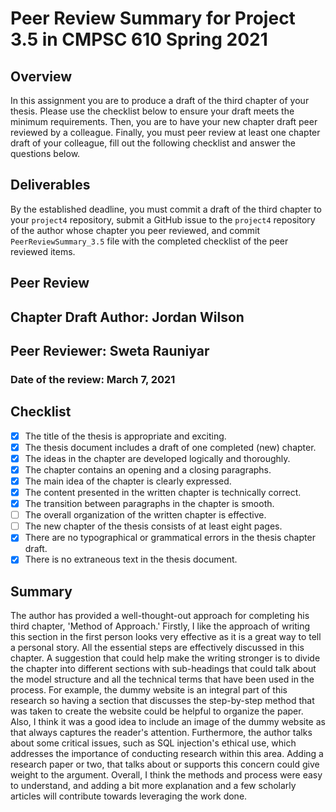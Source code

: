 # Peer Review Summary for Project 3.5 in CMPSC 610 Spring 2021

## Overview

In this assignment you are to produce a draft of the third chapter of your thesis. Please use the checklist below to ensure your draft meets the minimum requirements. Then, you are to have your new chapter draft peer reviewed by a colleague. Finally, you must peer review at least one chapter draft of your colleague, fill out the following checklist and answer the questions below.

## Deliverables

By the established deadline, you must commit a draft of the third chapter to your `project4` repository, submit a GitHub issue to the `project4` repository of the author whose chapter you peer reviewed, and commit `PeerReviewSummary_3.5` file with the completed checklist of the peer reviewed items.

## Peer Review

## Chapter Draft Author: Jordan Wilson
## Peer Reviewer: Sweta Rauniyar
### Date of the review: March 7, 2021

## Checklist
- [X] The title of the thesis is appropriate and exciting.
- [X] The thesis document includes a draft of one completed (new) chapter.
- [X] The ideas in the chapter are developed logically and thoroughly.
- [X] The chapter contains an opening and a closing paragraphs.
- [X] The main idea of the chapter is clearly expressed.
- [X] The content presented in the written chapter is technically correct.
- [X] The transition between paragraphs in the chapter is smooth.
- [ ] The overall organization of the  written chapter is effective.
- [ ] The new chapter of the thesis consists of at least eight pages.
- [X] There are no typographical or grammatical errors in the thesis chapter draft.
- [X] There is no extraneous text in the thesis document.

## Summary

The author has provided a well-thought-out approach for completing his third chapter,
'Method of Approach.' Firstly, I like the approach of writing this section in the
first person looks very effective as it is a great way to tell a personal story.
All the essential steps are effectively discussed in this chapter. A suggestion
that could help make the writing stronger is to divide the chapter into different
sections with sub-headings that could talk about the model structure and all the
technical terms that have been used in the process. For example, the dummy website
is an integral part of this research so having a section that discusses the step-by-step
method that was taken to create the website could be helpful to organize the paper.
Also, I think it was a good idea to include an image of the dummy website as that
always captures the reader's attention. Furthermore, the author talks about some
critical issues, such as SQL injection's ethical use, which addresses the importance
of conducting research within this area. Adding a research paper or two, that talks
about or supports this concern could give weight to the argument. Overall, I think
the methods and process were easy to understand, and adding a bit more explanation
and a few scholarly articles will contribute towards leveraging the work done.
